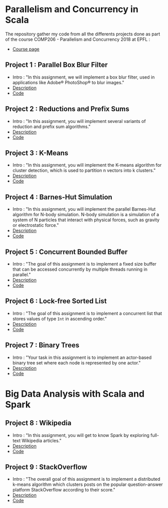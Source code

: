 # Parallelism and Concurrency in Scala

The repository gather my code from all the differents projects done as part of the course COMP206 - Parallelism and Concurrency 2018 at EPFL : 
* [Course page](http://lara.epfl.ch/w/parcon18:top)


## Project 1 : Parallel Box Blur Filter

* Intro : "In this assignment, we will implement a box blur filter, used in applications like Adobe® PhotoShop® to blur images."
* [Description](http://lara.epfl.ch/w/parcon18:project1)
* [Code](project1)

## Project 2 : Reductions and Prefix Sums

* Intro : "In this assignment, you will implement several variants of reduction and prefix sum algorithms."
* [Description](http://lara.epfl.ch/w/parcon18:project2)
* [Code](project2)

## Project 3 : K-Means

* Intro : "In this assignment, you will implement the K-means algorithm for cluster detection, which is used to partition n vectors into k clusters."
* [Description](http://lara.epfl.ch/w/parcon18:project3)
* [Code](project3)

## Project 4 : Barnes-Hut Simulation

* Intro : "In this assignment, you will implement the parallel Barnes-Hut algorithm for N-body simulation. N-body simulation is a simulation of a system of N particles that interact with physical forces, such as gravity or electrostatic force."
* [Description](http://lara.epfl.ch/w/parcon18:project4)
* [Code](project4)

## Project 5 : Concurrent Bounded Buffer

* Intro : "The goal of this assignment is to implement a fixed size buffer that can be accessed concurrently by multiple threads running in parallel."
* [Description](http://lara.epfl.ch/w/parcon18:project5)
* [Code](project5)

## Project 6 : Lock-free Sorted List

* Intro : "The goal of this assignment is to implement a concurrent list that stores values of type `Int` in ascending order."
* [Description](http://lara.epfl.ch/w/parcon18:project6)
* [Code](project6)

## Project 7 : Binary Trees

* Intro : "Your task in this assignment is to implement an actor-based binary tree set where each node is represented by one actor."
* [Description](http://lara.epfl.ch/w/parcon18:project7)
* [Code](project7)

# Big Data Analysis with Scala and Spark

## Project 8 : Wikipedia

* Intro : "In this assignment, you will get to know Spark by exploring full-text Wikipedia articles."
* [Description](http://lara.epfl.ch/w/parcon18:project8)
* [Code](project8)

## Project 9 : StackOverflow

* Intro : "The overall goal of this assignment is to implement a distributed k-means algorithm which clusters posts on the popular question-answer platform StackOverflow according to their score."
* [Description](http://lara.epfl.ch/w/parcon18:project9)
* [Code](project9)




